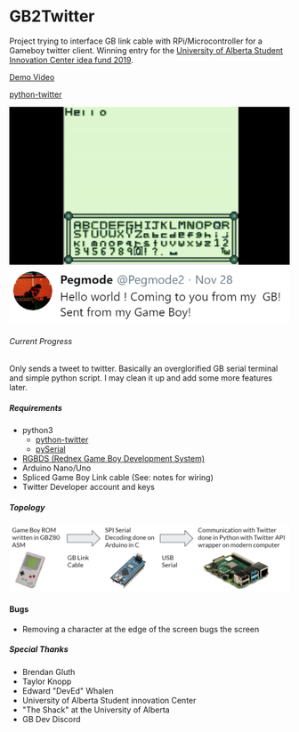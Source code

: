 # GB2Twitter
Project trying to interface GB link cable with RPi/Microcontroller for a Gameboy twitter client. Winning entry for the [University of Alberta Student Innovation Center idea fund 2019](https://www.ualberta.ca/student-innovation-centre/idea-fund).

[Demo Video](https://www.youtube.com/watch?v=k0U-M86C37E)

[python-twitter](https://github.com/bear/python-twitter)

![Preview](/notes/GB2Twitter.gif)
![Preview](/notes/twitter.png)





###### Current Progress
Only sends a tweet to twitter. Basically an overglorified GB serial terminal and simple python script. I may clean it up and add some more features later.


##### Requirements
- python3
  - [python-twitter](https://github.com/bear/python-twitter)
  - [pySerial](https://pythonhosted.org/pyserial/)
- [RGBDS (Rednex Game Boy Development System)](https://github.com/rednex/rgbds)
- Arduino Nano/Uno
- Spliced Game Boy Link cable (See: notes for wiring)
- Twitter Developer account and keys

##### Topology 
![Preview](/notes/GB2TwitterFlow.png)

#### Bugs
- Removing a character at the edge of the screen bugs the screen

##### Special Thanks
- Brendan Gluth
- Taylor Knopp
- Edward "DevEd" Whalen
- University of Alberta Student innovation Center
- "The Shack" at the University of Alberta
- GB Dev Discord
